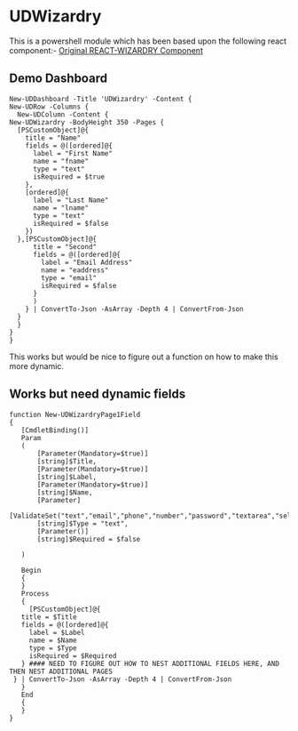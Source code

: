 # UDWizardry

This is a powershell module which has been based upon the following react component:-
[Original REACT-WIZARDRY Component](https://www.npmjs.com/package/react-wizardry)

## Demo Dashboard
```
New-UDDashboard -Title 'UDWizardry' -Content {
New-UDRow -Columns {
  New-UDColumn -Content {
New-UDWizardry -BodyHeight 350 -Pages {
  [PSCustomObject]@{
    title = "Name"
    fields = @([ordered]@{
      label = "First Name"
      name = "fname"
      type = "text"
      isRequired = $true
    },
    [ordered]@{
      label = "Last Name"
      name = "lname"
      type = "text"
      isRequired = $false
    })
  },[PSCustomObject]@{
      title = "Second"
      fields = @([ordered]@{
        label = "Email Address"
        name = "eaddress"
        type = "email"
        isRequired = $false
      }
      )
    } | ConvertTo-Json -AsArray -Depth 4 | ConvertFrom-Json
  }
  }
}
}
```

 This works but would be nice to figure out a function on how to make this more dynamic.
 
 
 ## Works but need dynamic fields
 
 ```
 function New-UDWizardryPage1Field
{
    [CmdletBinding()]
    Param
    (
        [Parameter(Mandatory=$true)]
        [string]$Title,        
        [Parameter(Mandatory=$true)]
        [string]$Label,
        [Parameter(Mandatory=$true)]
        [string]$Name,
        [Parameter]
        [ValidateSet("text","email","phone","number","password","textarea","select","checkbox","radio","datetime","file")]
        [string]$Type = "text",
        [Parameter()]
        [string]$Required = $false

    )

    Begin
    {
    }
    Process
    {
      [PSCustomObject]@{
    title = $Title
    fields = @([ordered]@{
      label = $Label
      name = $Name
      type = $Type
      isRequired = $Required
    } #### NEED TO FIGURE OUT HOW TO NEST ADDITIONAL FIELDS HERE, AND THEN NEST ADDITIONAL PAGES
  } | ConvertTo-Json -AsArray -Depth 4 | ConvertFrom-Json
    }
    End
    {
    }
}
 ```
